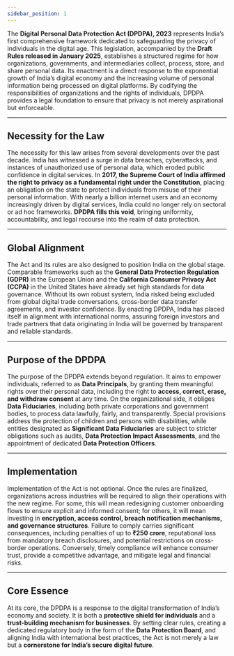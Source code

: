 ```yaml
---
sidebar_position: 1
---
```


The **Digital Personal Data Protection Act (DPDPA), 2023** represents India’s first comprehensive framework dedicated to safeguarding the privacy of individuals in the digital age. This legislation, accompanied by the **Draft Rules released in January 2025**, establishes a structured regime for how organizations, governments, and intermediaries collect, process, store, and share personal data. Its enactment is a direct response to the exponential growth of India’s digital economy and the increasing volume of personal information being processed on digital platforms. By codifying the responsibilities of organizations and the rights of individuals, DPDPA provides a legal foundation to ensure that privacy is not merely aspirational but enforceable.

---

## Necessity for the Law

The necessity for this law arises from several developments over the past decade. India has witnessed a surge in data breaches, cyberattacks, and instances of unauthorized use of personal data, which eroded public confidence in digital services. In **2017, the Supreme Court of India affirmed the right to privacy as a fundamental right under the Constitution**, placing an obligation on the state to protect individuals from misuse of their personal information. With nearly a billion internet users and an economy increasingly driven by digital services, India could no longer rely on sectoral or ad hoc frameworks. **DPDPA fills this void**, bringing uniformity, accountability, and legal recourse into the realm of data protection.

---

## Global Alignment

The Act and its rules are also designed to position India on the global stage. Comparable frameworks such as the **General Data Protection Regulation (GDPR)** in the European Union and the **California Consumer Privacy Act (CCPA)** in the United States have already set high standards for data governance. Without its own robust system, India risked being excluded from global digital trade conversations, cross-border data transfer agreements, and investor confidence. By enacting DPDPA, India has placed itself in alignment with international norms, assuring foreign investors and trade partners that data originating in India will be governed by transparent and reliable standards.

---

## Purpose of the DPDPA

The purpose of the DPDPA extends beyond regulation. It aims to empower individuals, referred to as **Data Principals**, by granting them meaningful rights over their personal data, including the right to **access, correct, erase, and withdraw consent** at any time. On the organizational side, it obliges **Data Fiduciaries**, including both private corporations and government bodies, to process data lawfully, fairly, and transparently. Special provisions address the protection of children and persons with disabilities, while entities designated as **Significant Data Fiduciaries** are subject to stricter obligations such as audits, **Data Protection Impact Assessments**, and the appointment of dedicated **Data Protection Officers**.

---

## Implementation

Implementation of the Act is not optional. Once the rules are finalized, organizations across industries will be required to align their operations with the new regime. For some, this will mean redesigning customer onboarding flows to ensure explicit and informed consent; for others, it will mean investing in **encryption, access control, breach notification mechanisms, and governance structures**. Failure to comply carries significant consequences, including penalties of up to **₹250 crore**, reputational loss from mandatory breach disclosures, and potential restrictions on cross-border operations. Conversely, timely compliance will enhance consumer trust, provide a competitive advantage, and mitigate legal and financial risks.

---

## Core Essence

At its core, the DPDPA is a response to the digital transformation of India’s economy and society. It is both a **protective shield for individuals** and a **trust-building mechanism for businesses**. By setting clear rules, creating a dedicated regulatory body in the form of the **Data Protection Board**, and aligning India with international best practices, the Act is not merely a law but a **cornerstone for India’s secure digital future**.
